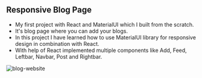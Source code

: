 ## Responsive Blog Page

- My first project with React and MaterialUI which I built from the scratch. 
- It's blog page where you can add your blogs.
- In this project I have learned how to use MaterialUI library for responsive design in combination with React.
- With help of React implemented multiple components like Add, Feed, Leftbar, Navbar, Post and Rightbar.

![blog-website](https://res.cloudinary.com/do5rzxmh3/image/upload/v1642788465/portfolio/Blog-git_pmdcre.png)


